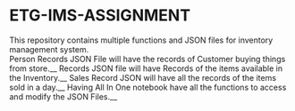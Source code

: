 # ETG-IMS-ASSIGNMENT
This repository contains multiple functions and JSON files for inventory management system.<br/>
Person Records JSON File will have the records of Customer buying things from store.__
Records JSON file will have Records of the items available in the Inventory.__
Sales Record JSON will have all the records of the items sold in a day.__
Having All In One notebook have all the functions to access and modify the JSON Files.__



